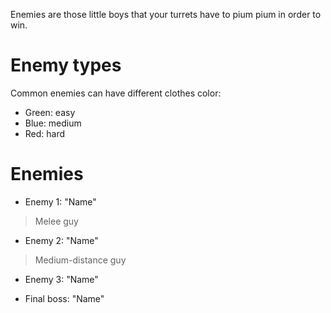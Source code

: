 Enemies are those little boys that your turrets have to pium pium in order to win.

# Enemy types
Common enemies can have different clothes color:
* Green: easy
* Blue: medium
* Red: hard

# Enemies
* Enemy 1: "Name"
> Melee guy
* Enemy 2: "Name"
> Medium-distance guy
* Enemy 3: "Name"
>
* Final boss: "Name"
>
